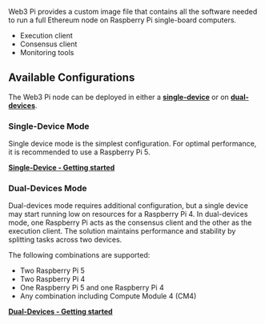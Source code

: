 Web3 Pi provides a custom image file that contains all the software needed to run a full Ethereum node on Raspberry Pi single-board computers.

- Execution client
- Consensus client
- Monitoring tools



## Available Configurations

The Web3 Pi node can be deployed in either a **[single-device](single-device.md)** or on **[dual-devices](pair-devices.md)**.

### Single-Device Mode

Single device mode is the simplest configuration. For optimal performance, it is recommended to use a Raspberry Pi 5.

**[Single-Device - Getting started](single-device.md)**

### Dual-Devices Mode

Dual-devices mode requires additional configuration, but a single device may start running low on resources for a Raspberry Pi 4. In dual-devices mode, one Raspberry Pi acts as the consensus client and the other as the execution client. The solution maintains performance and stability by splitting tasks across two devices.   

The following combinations are supported:

- Two Raspberry Pi 5
- Two Raspberry Pi 4
- One Raspberry Pi 5 and one Raspberry Pi 4
- Any combination including Compute Module 4 (CM4)

**[Dual-Devices - Getting started](pair-devices.md)**
